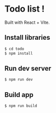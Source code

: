 # Todo list !
Built with React + Vite.

## Install libraries
```bash
$ cd todo
$ npm install
```

## Run dev server
```bash
$ npm run dev
```

## Build app
```bash
$ npm run build
```
